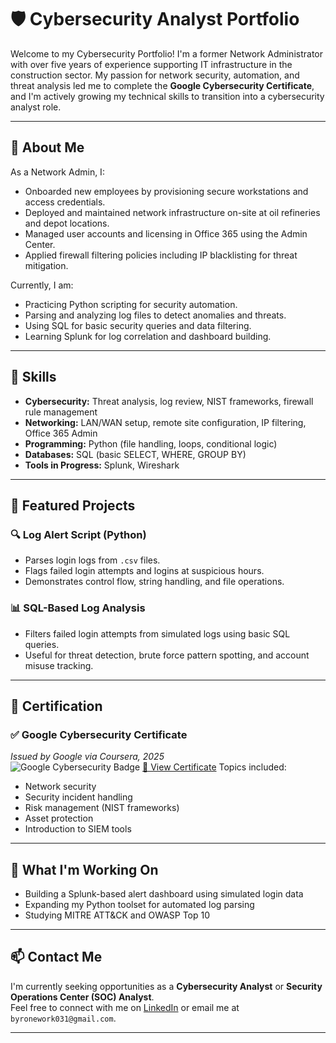 # 🛡️ Cybersecurity Analyst Portfolio

Welcome to my Cybersecurity Portfolio! I'm a former Network Administrator with over five years of experience supporting IT infrastructure in the construction sector. My passion for network security, automation, and threat analysis led me to complete the **Google Cybersecurity Certificate**, and I'm actively growing my technical skills to transition into a cybersecurity analyst role.

---

## 🧠 About Me

As a Network Admin, I:

- Onboarded new employees by provisioning secure workstations and access credentials.
- Deployed and maintained network infrastructure on-site at oil refineries and depot locations.
- Managed user accounts and licensing in Office 365 using the Admin Center.
- Applied firewall filtering policies including IP blacklisting for threat mitigation.

Currently, I am:

- Practicing Python scripting for security automation.
- Parsing and analyzing log files to detect anomalies and threats.
- Using SQL for basic security queries and data filtering.
- Learning Splunk for log correlation and dashboard building.

---

## 🔧 Skills

- **Cybersecurity:** Threat analysis, log review, NIST frameworks, firewall rule management
- **Networking:** LAN/WAN setup, remote site configuration, IP filtering, Office 365 Admin
- **Programming:** Python (file handling, loops, conditional logic)
- **Databases:** SQL (basic SELECT, WHERE, GROUP BY)
- **Tools in Progress:** Splunk, Wireshark

---

## 📁 Featured Projects

### 🔍 Log Alert Script (Python)
- Parses login logs from `.csv` files.
- Flags failed login attempts and logins at suspicious hours.
- Demonstrates control flow, string handling, and file operations.

### 📊 SQL-Based Log Analysis
- Filters failed login attempts from simulated logs using basic SQL queries.
- Useful for threat detection, brute force pattern spotting, and account misuse tracking.

---

## 📜 Certification

### ✅ Google Cybersecurity Certificate  
*Issued by Google via Coursera, 2025*  
![Google Cybersecurity Badge]([[https://images.credly.com/size/340x340/images/0e3cfe4a-cb83-4c96-a71e-1882848f3b4d/image.png](https://coursera.org/share/097decf20b441491ee9f88094f6f92e6)](https://www.credly.com/badges/3735199b-de7d-4f75-bf6e-1938bd60153b/public_url))  
[📄 View Certificate]([https://www.coursera.org/account/accomplishments/certificate/your_certificate_id](https://coursera.org/share/097decf20b441491ee9f88094f6f92e6)) 
Topics included:  
- Network security  
- Security incident handling  
- Risk management (NIST frameworks)  
- Asset protection  
- Introduction to SIEM tools

---

## 🌱 What I'm Working On
- Building a Splunk-based alert dashboard using simulated login data  
- Expanding my Python toolset for automated log parsing  
- Studying MITRE ATT&CK and OWASP Top 10  

---

## 📫 Contact Me

I'm currently seeking opportunities as a **Cybersecurity Analyst** or **Security Operations Center (SOC) Analyst**.  
Feel free to connect with me on [LinkedIn](#) or email me at `byronework031@gmail.com`.

---


